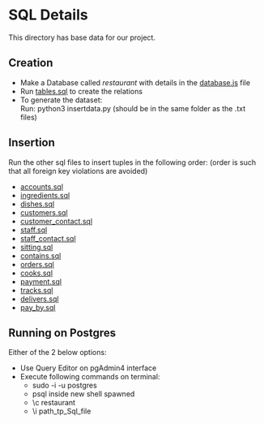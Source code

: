 # SQL Details  

This directory has base data for our project.  

## Creation  
- Make a Database called *restaurant* with details in the [database.js](../code/database.js) file
- Run [tables.sql](tables.sql) to create the relations
- To generate the dataset:  
Run: python3 insertdata.py (should be in the same folder as the .txt files)
  
## Insertion  
Run the other sql files to insert tuples in the following order: (order is such that all foreign key violations are avoided)  
- [accounts.sql](accounts.sql)
- [ingredients.sql](ingredients.sql)
- [dishes.sql](dishes.sql)
- [customers.sql](customers.sql)
- [customer_contact.sql](customer_contact.sql)
- [staff.sql](staff.sql)
- [staff_contact.sql](staff_contact.sql)
- [sitting.sql](sitting.sql)
- [contains.sql](contains.sql)
- [orders.sql](orders.sql)
- [cooks.sql](cooks.sql)
- [payment.sql](payment.sql)
- [tracks.sql](tracks.sql)
- [delivers.sql](delivers.sql)
- [pay_by.sql](pay_by.sql)

## Running on Postgres  
Either of the 2 below options: 
- Use Query Editor on pgAdmin4 interface
- Execute following commands on terminal:
  - sudo -i -u postgres
  - psql inside new shell spawned
  - \c restaurant
  - \i path_tp_Sql_file
